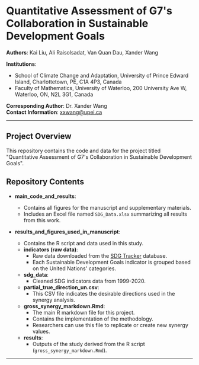 # Quantitative Assessment of G7's Collaboration in Sustainable Development Goals

**Authors**: Kai Liu, Ali Raisolsadat, Van Quan Dau, Xander Wang

**Institutions**:  
- School of Climate Change and Adaptation, University of Prince Edward Island, Charlottetown, PE, C1A 4P3, Canada  
- Faculty of Mathematics, University of Waterloo, 200 University Ave W, Waterloo, ON, N2L 3G1, Canada

**Corresponding Author**: Dr. Xander Wang  
**Contact Information**: [xxwang@upei.ca](mailto:xxwang@upei.ca)

---

## Project Overview

This repository contains the code and data for the project titled "Quantitative Assessment of G7's Collaboration in Sustainable Development Goals".

## Repository Contents

- **main_code_and_results**: 
  - Contains all figures for the manuscript and supplementary materials.
  - Includes an Excel file named `SDG_Data.xlsx` summarizing all results from this work.

- **results_and_figures_used_in_manuscript**:
  - Contains the R script and data used in this study.
  - **indicators (raw data)**: 
    - Raw data downloaded from the [SDG Tracker](https://sdg-tracker.org) database.
    - Each Sustainable Development Goals indicator is grouped based on the United Nations' categories.
  - **sdg_data**: 
    - Cleaned SDG indicators data from 1999-2020.
  - **partial_true_direction_un.csv**: 
    - This CSV file indicates the desirable directions used in the synergy analysis.
  - **gross_synergy_markdown.Rmd**: 
    - The main R markdown file for this project.
    - Contains the implementation of the methodology.
    - Researchers can use this file to replicate or create new synergy values.
  - **results**: 
    - Outputs of the study derived from the R script (`gross_synergy_markdown.Rmd`).

---
